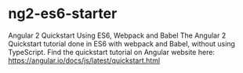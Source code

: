 # ng2-es6-starter

Angular 2 Quickstart Using ES6, Webpack and Babel
The Angular 2 Quickstart tutorial done in ES6 with webpack and Babel, without using TypeScript.
Find the quickstart tutorial on Angular website here: https://angular.io/docs/js/latest/quickstart.html


